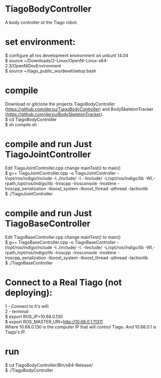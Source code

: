 # TiagoBodyController  
A body controller ot the Tiago robot.  
  
# set environment:
 $ configure all ros development environment on unbunt 14.04  
 $ source ~/Downloads/2-Linux/OpenNI-Linux-x64-2.3/OpenNIDevEnvironment  
 $ source ~/tiago_public_ws/devel/setup.bash  
  
# compile
Download or gitclone the projects TiagoBodyController (https://github.com/derzu/TiagoBodyController) and BodySkeletonTracker (https://github.com/derzu/BodySkeletonTracker).  
 $ cd TiagoBodyController  
 $ sh compile.sh  
 
   
# compile and run Just TiagoJointController
Edit TiagoJointController.cpp change mainTest() to main()  
 $ g++ TiagoJointController.cpp -o TiagoJointController -I/opt/ros/indigo/include -I../include/ -I. -Iinclude/ -L/opt/ros/indigo/lib -Wl,-rpath,/opt/ros/indigo/lib -lroscpp -lrosconsole -lrostime -lroscpp_serialization -lboost_system -lboost_thread -pthread -lactionlib  
 $ ./TiagoJointController  

# compile and run Just TiagoBaseController
Edit TiagoBaseController.cpp change mainTest() to main()  
 $ g++ TiagoBaseController.cpp -o TiagoBaseController -I/opt/ros/indigo/include -I../include/ -I. -Iinclude/ -L/opt/ros/indigo/lib -Wl,-rpath,/opt/ros/indigo/lib -lroscpp -lrosconsole -lrostime -lroscpp_serialization -lboost_system -lboost_thread -pthread -lactionlib  
 $ ./TiagoBaseController  

# Connect to a Real Tiago (not deploying):
1 - Connect to it's wifi  
2 - terminal:  
 $ export ROS_IP=10.68.0.130   
 $ export ROS_MASTER_URI=http://10.68.0.1:11311  
Where 10.68.0.130 is the computer IP that will control Tiago. And 10.68.0.1 is Tiago's IP.  

# run
 $ cd TiagoBodyController/Bin/x64-Release/  
 $ ./TiagoBodyController  
